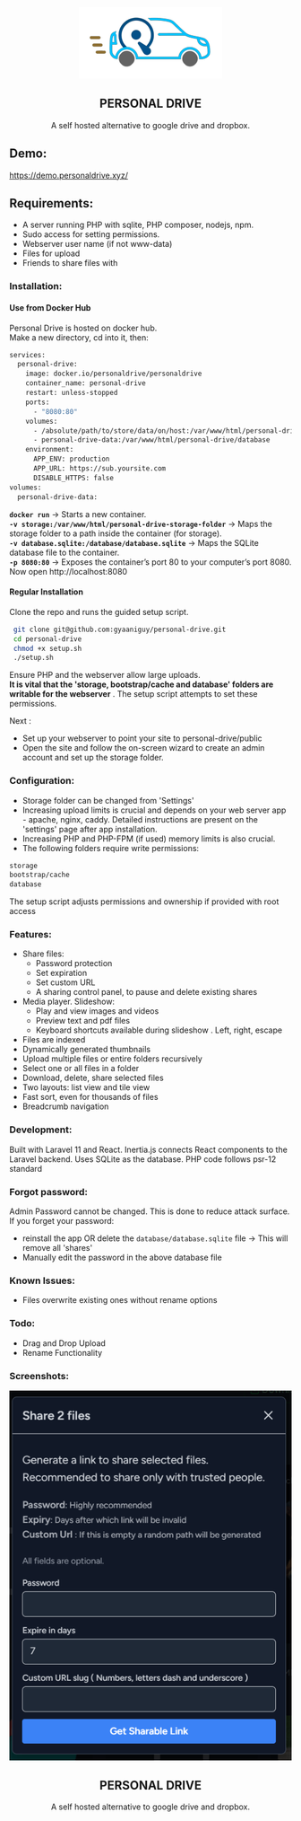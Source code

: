 <p align="center">
  <img src="public/img/logo.png" alt="Logo">
 <h2 align="center">PERSONAL DRIVE</h2>
 <p align="center">A self hosted alternative to google drive and dropbox. 
</p>

## Demo:
https://demo.personaldrive.xyz/

## Requirements:
- A server running PHP with sqlite, PHP composer, nodejs, npm.
- Sudo access for setting permissions.
- Webserver user name (if not www-data)
- Files for upload
- Friends to share files with

### Installation:
#### Use from Docker Hub 
Personal Drive is hosted on docker hub.  
Make a new directory, cd into it, then:
```bash
services:
  personal-drive:
    image: docker.io/personaldrive/personaldrive
    container_name: personal-drive
    restart: unless-stopped
    ports:
      - "8080:80"
    volumes:
      - /absolute/path/to/store/data/on/host:/var/www/html/personal-drive-storage-folder
      - personal-drive-data:/var/www/html/personal-drive/database
    environment:
      APP_ENV: production
      APP_URL: https://sub.yoursite.com
      DISABLE_HTTPS: false
volumes:
  personal-drive-data:
```
**`docker run`** → Starts a new container.  
**`-v storage:/var/www/html/personal-drive-storage-folder`** → Maps the storage folder to a path inside the container (for storage).  
**`-v database.sqlite:/database/database.sqlite`** → Maps the SQLite database file to the container.  
**`-p 8080:80`** → Exposes the container’s port 80 to your computer’s port 8080.  
Now open http://localhost:8080  

#### Regular Installation
Clone the repo and runs the guided setup script.
```bash
 git clone git@github.com:gyaaniguy/personal-drive.git
 cd personal-drive
 chmod +x setup.sh
 ./setup.sh
```

Ensure PHP and the webserver allow large uploads.   
**It is vital that the 'storage, bootstrap/cache and database' folders are writable for the webserver** . The setup script attempts to set these permissions.

 
Next :
- Set up your webserver to point your site to personal-drive/public
- Open the site and follow the on-screen wizard to create an admin account and set up the storage folder.



### Configuration:
- Storage folder can be changed from 'Settings'
- Increasing upload limits is crucial and depends on your web server app - apache, nginx, caddy. Detailed instructions are present on the 'settings' page after app installation.
- Increasing PHP and PHP-FPM (if used) memory limits is also crucial.
- The following folders require write permissions:
```bash
storage
bootstrap/cache
database
```
The setup script adjusts permissions and ownership if provided with root access

### Features:  

- Share files:
  - Password protection
  - Set expiration
  - Set custom URL
  - A sharing control panel, to pause and delete existing shares
- Media player. Slideshow:
  - Play and view images and videos
  - Preview text and pdf files
  - Keyboard shortcuts available during slideshow . Left, right, escape
- Files are indexed
- Dynamically generated thumbnails
- Upload multiple files or entire folders recursively
- Select one or all files in a folder
- Download, delete, share selected files
- Two layouts: list view and tile view
- Fast sort, even for thousands of files
- Breadcrumb navigation

### Development:
Built with Laravel 11 and React. Inertia.js connects React components to the Laravel backend. Uses SQLite as the database.
PHP code follows psr-12 standard

### Forgot password: 
Admin Password cannot be changed. This is done to reduce attack surface. If you forget your password: 
- reinstall the app OR delete the `database/database.sqlite` file -> This will remove all 'shares'
- Manually edit the password in the above database file

### Known Issues:
- Files overwrite existing ones without rename options

### Todo:
- Drag and Drop Upload
- Rename Functionality

### Screenshots:

<p align="center">
  <img src="public/img/share-screen.png" alt="Logo">
 <h2 align="center">PERSONAL DRIVE</h2>
 <p align="center">A self hosted alternative to google drive and dropbox. 
</p>
